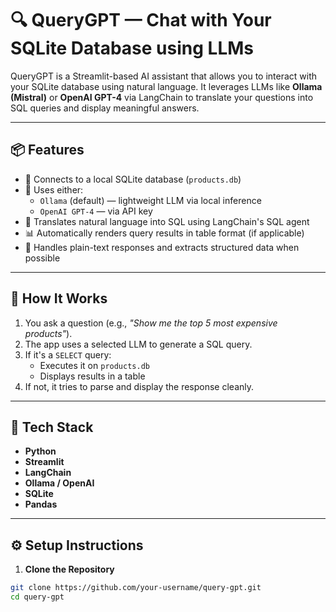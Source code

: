 # 🔍 QueryGPT — Chat with Your SQLite Database using LLMs

QueryGPT is a Streamlit-based AI assistant that allows you to interact with your SQLite database using natural language. It leverages LLMs like **Ollama (Mistral)** or **OpenAI GPT-4** via LangChain to translate your questions into SQL queries and display meaningful answers.

---

## 📦 Features

- 🔗 Connects to a local SQLite database (`products.db`)
- 🤖 Uses either:
  - `Ollama` (default) — lightweight LLM via local inference
  - `OpenAI GPT-4` — via API key
- 🧠 Translates natural language into SQL using LangChain's SQL agent
- 📊 Automatically renders query results in table format (if applicable)
- 🧾 Handles plain-text responses and extracts structured data when possible

---

## 🚀 How It Works

1. You ask a question (e.g., _"Show me the top 5 most expensive products"_).
2. The app uses a selected LLM to generate a SQL query.
3. If it's a `SELECT` query:
   - Executes it on `products.db`
   - Displays results in a table
4. If not, it tries to parse and display the response cleanly.

---

## 🧰 Tech Stack

- **Python**
- **Streamlit**
- **LangChain**
- **Ollama / OpenAI**
- **SQLite**
- **Pandas**

---

## ⚙️ Setup Instructions

1. **Clone the Repository**

```bash
git clone https://github.com/your-username/query-gpt.git
cd query-gpt